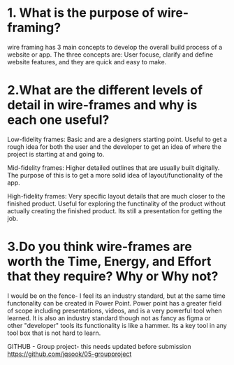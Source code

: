 # 1. What is the purpose of wire-framing?

wire framing has 3 main concepts to develop the overall build process of a website or app. The three concepts are: User focuse, clarify and define website features, and they are quick and easy to make.

# 2.What are the different levels of detail in wire-frames and why is each one useful?

Low-fidelity frames: Basic and are a designers starting point. Useful to get a rough idea for both the user and the developer to get an idea of where the project is starting at and going to.

Mid-fidelity frames: Higher detailed outlines that are usually built digitally. The purpose of this is to get a more solid idea of layout/functionality of the app.

High-fidelity frames: Very specific layout details that are much closer to the finished product. Useful for exploring the functinality of the product without actually creating the finished product. Its still a presentation for getting the job.

# 3.Do you think wire-frames are worth the Time, Energy, and Effort that they require? Why or Why not?

I would be on the fence- I feel its an industry standard, but at the same time functonality can be created in Power Point. Power point has a greater field of scope including presentations, videos, and is a very powerful tool when learned. It is also an industry standard though not as fancy as figma or other "developer" tools its functionality is like a hammer. Its a key tool in any tool box that is not hard to learn.

GITHUB - Group project- this needs updated before submission
https://github.com/jqsook/05-groupproject
